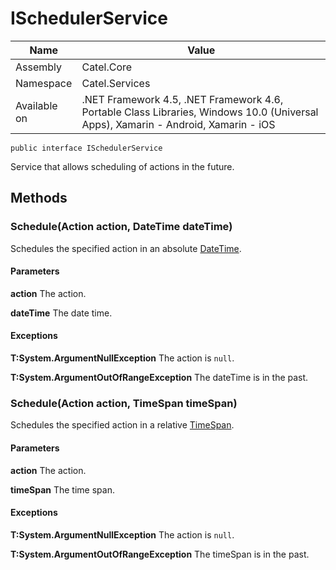 

# ISchedulerService

Name|Value
---|---
Assembly|Catel.Core
Namespace|Catel.Services
Available on|.NET Framework 4.5, .NET Framework 4.6, Portable Class Libraries, Windows 10.0 (Universal Apps), Xamarin - Android, Xamarin - iOS

```
public interface ISchedulerService
```

Service that allows scheduling of actions in the future.



## Methods

### Schedule(Action action, DateTime dateTime)

Schedules the specified action in an absolute [DateTime](#).

#### Parameters

**action**
The action.

**dateTime**
The date time.

#### Exceptions

**T:System.ArgumentNullException**
The action is ```null```.

**T:System.ArgumentOutOfRangeException**
The dateTime is in the past.



### Schedule(Action action, TimeSpan timeSpan)

Schedules the specified action in a relative [TimeSpan](#).

#### Parameters

**action**
The action.

**timeSpan**
The time span.

#### Exceptions

**T:System.ArgumentNullException**
The action is ```null```.

**T:System.ArgumentOutOfRangeException**
The timeSpan is in the past.



